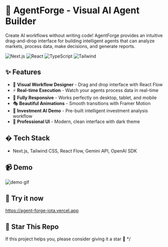 # 🚀 AgentForge - Visual AI Agent Builder

Create AI workflows without writing code! AgentForge provides an intuitive drag-and-drop interface for building intelligent agents that can analyze markets, process data, make decisions, and generate reports.

![Next.js](https://img.shields.io/badge/Next.js-15.4.2-black)
![React](https://img.shields.io/badge/React-18.3.1-blue)
![TypeScript](https://img.shields.io/badge/TypeScript-Latest-blue)
![Tailwind](https://img.shields.io/badge/Tailwind-4.1.11-cyan)

## ✨ Features

- 🎨 **Visual Workflow Designer** - Drag and drop interface with React Flow
- ⚡ **Real-time Execution** - Watch your agents process data in real-time
- 📱 **Fully Responsive** - Works perfectly on desktop, tablet, and mobile
- 🎭 **Beautiful Animations** - Smooth transitions with Framer Motion
- 🤖 **Investment AI Demo** - Pre-built intelligent investment analysis workflow
- 🎯 **Professional UI** - Modern, clean interface with dark theme

## �️ Tech Stack
- Next.js, Tailwind CSS, React Flow, Gemini API, OpenAI SDK

## 📹 Demo
![demo gif](./public/demo.gif)

## 📎 Try it now
https://agent-forge-iota.vercel.app

## 🌟 Star This Repo
If this project helps you, please consider giving it a star 🌟
*/
